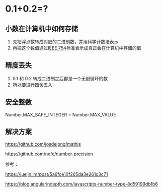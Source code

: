 # 0.1+0.2=?

## 小数在计算机中如何存储

1. 先把浮点数转成对应的二进制数，并用科学计数法表示
2. 再把这个数值通过[IEEE 754](https://link.juejin.im/?target=https%3A%2F%2Fzh.wikipedia.org%2Fwiki%2FIEEE_754)标准表示成真正会在计算机中存储的值

## 精度丢失

1. 0.1 和 0.2 转成二进制之后都是一个无限循环的数
2. 所以要进行四舍五入

## 安全整数

Number.MAX_SAFE_INTEGER ~ Number.MAX_VALUE

## 解决方案

<https://github.com/josdejong/mathjs>

<https://github.com/nefe/number-precision>

参考：

<https://juejin.im/post/5a6fce10f265da3e261c3c71>

<https://blog.angularindepth.com/javascripts-number-type-8d59199db1b6>
